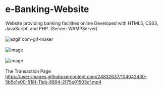 # e-Banking-Website
Website providing banking facilities online
Developed with HTML5, CSS3, JavaScript, and PHP. (Server: WAMPServer)
<br><br>
![ezgif com-gif-maker](https://user-images.githubusercontent.com/24832637/104040692-d40fab00-518c-11eb-8475-8e54b42a08b6.gif) <br><br>
![image](https://user-images.githubusercontent.com/24832637/104041557-1685b780-518e-11eb-8968-7bd5a9f5e298.png) <br><br>
![image](https://user-images.githubusercontent.com/24832637/104041781-64022480-518e-11eb-87d8-5051828cea4c.png)
<br><br>
The Transaction Page<br>
https://user-images.githubusercontent.com/24832637/104042430-5b5e1e00-518f-11eb-8894-2f75e01503cf.mp4



